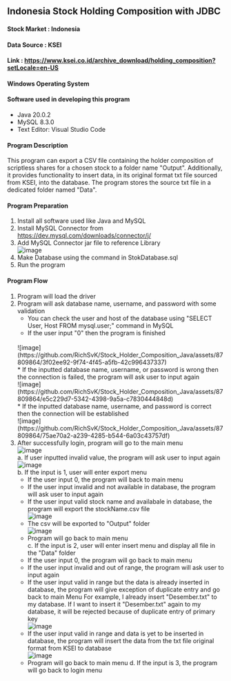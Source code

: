 ## Indonesia Stock Holding Composition with JDBC

#### Stock Market  : Indonesia
#### Data Source   : KSEI
#### Link          : https://www.ksei.co.id/archive_download/holding_composition?setLocale=en-US

#### Windows Operating System
#### Software used in developing this program
* Java 20.0.2
* MySQL 8.3.0
* Text Editor: Visual Studio Code

#### Program Description
This program can export a CSV file containing the holder composition of scriptless shares for a chosen stock to a folder name "Output". Additionally, it provides functionality to insert data, in its original format txt file sourced from KSEI, into the database. The program stores the source txt file in a dedicated folder named "Data".

#### Program Preparation
1. Install all software used like Java and MySQL
2. Install MySQL Connector from https://dev.mysql.com/downloads/connector/j/
3. Add MySQL Connector jar file to reference Library
   <br>
   ![image](https://github.com/RichSvK/Stock_Holder_Composition_Java/assets/87809864/72783c0b-b67e-4c57-a82b-cac5fae66786)
   <br>
5. Make Database using the command in StokDatabase.sql
6. Run the program

#### Program Flow
1. Program will load the driver
2. Program will ask database name, username, and password with some validation
    * You can check the user and host of the database using "SELECT User, Host FROM mysql.user;" command in MySQL
    * If the user input "0" then the program is finished
     <br>
     ![image](https://github.com/RichSvK/Stock_Holder_Composition_Java/assets/87809864/3f02ee92-9f74-4f45-a5fb-42c996437337)
     <br>   
    * If the inputted database name, username, or password is wrong then the connection is failed, the program will ask user to input again
    <br>
    ![image](https://github.com/RichSvK/Stock_Holder_Composition_Java/assets/87809864/e5c229d7-5342-4398-9a5a-c7830444848d)
    <br>
   * If the inputted database name, username, and password is correct then the connection will be established
    <br>
    ![image](https://github.com/RichSvK/Stock_Holder_Composition_Java/assets/87809864/75ae70a2-a239-4285-b544-6a03c43757df)
    <br>  
3. After successfully login, program will go to the main menu
   <br>
   ![image](https://github.com/RichSvK/Stock_Holder_Composition_Java/assets/87809864/0c7f1230-0758-4038-942e-8a45ca019852)
   <br>
  a. If user inputted invalid value, the program will ask user to input again
    <br>
    ![image](https://github.com/RichSvK/Stock_Holder_Composition_Java/assets/87809864/8a2fd251-12a3-482f-afde-0496a402a625)
    <br>
  b. If the input is 1, user will enter export menu
    * If the user input 0, the program will back to main menu
    * If the user input invalid and not available in database, the program will ask user to input again
    * If the user input valid stock name and availabale in database, the program will export the stockName.csv file
      <br>
      ![image](https://github.com/RichSvK/Stock_Holder_Composition_Java/assets/87809864/ddeaf13a-7e6b-4344-9093-b55fcc2e48c7)
      <br>
    * The csv will be exported to "Output" folder
      <br>
      ![image](https://github.com/RichSvK/Stock_Holder_Composition_Java/assets/87809864/fb2dc76a-a429-44af-bcd1-e79cd7ced3d6)
      <br>
    * Program will go back to main menu
      <br>
  c. If the input is 2, user will enter insert menu and display all file in the "Data" folder
    * If the user input 0, the program will go back to main menu
    * If the user input invalid and out of range, the program will ask user to input again
    * If the user input valid in range but the data is already inserted in database, the program will give exception of duplicate entry and go back to main Menu
      For example, I already insert "Desember.txt" to my database. If I want to insert it "Desember.txt" again to my database, it will be rejected because of duplicate entry of primary key
      <br>
      ![image](https://github.com/RichSvK/Stock_Holder_Composition_Java/assets/87809864/5f8f9b93-af60-449a-9840-42d183007b1f)
      <br>
    * If the user input valid in range and data is yet to be inserted in database, the program will insert the data from the txt file original format from KSEI to database
      <br>
      ![image](https://github.com/RichSvK/Stock_Holder_Composition_Java/assets/87809864/5bac3c9f-684d-4e42-9b29-ec68e202b123)
      <br>
    * Program will go back to main menu
  d. If the input is 3, the program will go back to login menu